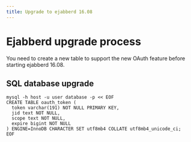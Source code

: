 ```yaml
---
title: Upgrade to ejabberd 16.08
---
```


# Ejabberd upgrade process

You need to create a new table to support the new OAuth feature
before starting ejabberd 16.08.

## SQL database upgrade

	
	mysql -h host -u user database -p << EOF
	CREATE TABLE oauth_token (
	  token varchar(191) NOT NULL PRIMARY KEY,
	  jid text NOT NULL,
	  scope text NOT NULL,
	  expire bigint NOT NULL
	) ENGINE=InnoDB CHARACTER SET utf8mb4 COLLATE utf8mb4_unicode_ci;
	EOF
